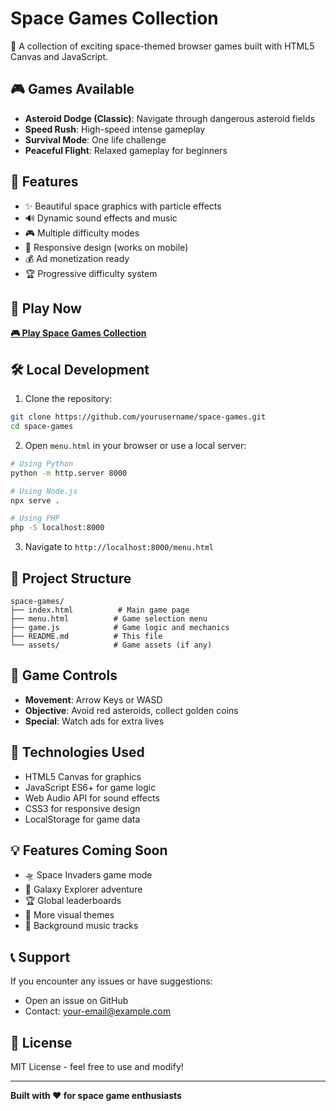 # Space Games Collection

🚀 A collection of exciting space-themed browser games built with HTML5 Canvas and JavaScript.

## 🎮 Games Available

- **Asteroid Dodge (Classic)**: Navigate through dangerous asteroid fields
- **Speed Rush**: High-speed intense gameplay  
- **Survival Mode**: One life challenge
- **Peaceful Flight**: Relaxed gameplay for beginners

## 🎯 Features

- ✨ Beautiful space graphics with particle effects
- 🔊 Dynamic sound effects and music
- 🎮 Multiple difficulty modes
- 📱 Responsive design (works on mobile)
- 💰 Ad monetization ready
- 🏆 Progressive difficulty system

## 🚀 Play Now

**[🎮 Play Space Games Collection](https://yourusername.github.io/space-games/menu.html)**

## 🛠️ Local Development

1. Clone the repository:
```bash
git clone https://github.com/yourusername/space-games.git
cd space-games
```

2. Open `menu.html` in your browser or use a local server:
```bash
# Using Python
python -m http.server 8000

# Using Node.js
npx serve .

# Using PHP
php -S localhost:8000
```

3. Navigate to `http://localhost:8000/menu.html`

## 📁 Project Structure

```
space-games/
├── index.html          # Main game page
├── menu.html          # Game selection menu
├── game.js            # Game logic and mechanics
├── README.md          # This file
└── assets/            # Game assets (if any)
```

## 🎯 Game Controls

- **Movement**: Arrow Keys or WASD
- **Objective**: Avoid red asteroids, collect golden coins
- **Special**: Watch ads for extra lives

## 🔧 Technologies Used

- HTML5 Canvas for graphics
- JavaScript ES6+ for game logic
- Web Audio API for sound effects
- CSS3 for responsive design
- LocalStorage for game data

## 💡 Features Coming Soon

- 🛸 Space Invaders game mode
- 🌌 Galaxy Explorer adventure
- 🏆 Global leaderboards
- 🎨 More visual themes
- 🎵 Background music tracks

## 📞 Support

If you encounter any issues or have suggestions:
- Open an issue on GitHub
- Contact: your-email@example.com

## 📄 License

MIT License - feel free to use and modify!

---

**Built with ❤️ for space game enthusiasts**
